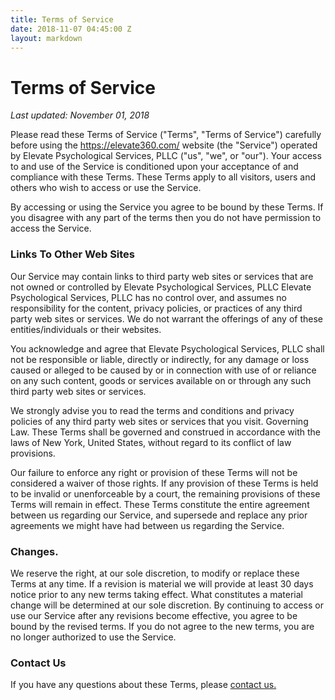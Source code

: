 ```yaml
---
title: Terms of Service
date: 2018-11-07 04:45:00 Z
layout: markdown
---
```


# Terms of Service

*Last updated: November 01, 2018*

Please read these Terms of Service ("Terms", "Terms of Service") carefully before using the https://elevate360.com/ website (the "Service") operated by Elevate Psychological Services, PLLC ("us", "we", or "our").
Your access to and use of the Service is conditioned upon your acceptance of and compliance with these Terms. These Terms apply to all visitors, users and others who wish to access or use the Service.

By accessing or using the Service you agree to be bound by these Terms. If you disagree with any part of the terms then you do not have permission to access the Service.

### Links To Other Web Sites
Our Service may contain links to third party web sites or services that are not owned or controlled by Elevate Psychological Services, PLLC
Elevate Psychological Services, PLLC has no control over, and assumes no responsibility for the content, privacy policies, or practices of any third party web sites or services. We do not warrant the offerings of any of these entities/individuals or their websites.

You acknowledge and agree that Elevate Psychological Services, PLLC shall not be responsible or liable, directly or indirectly, for any damage or loss caused or alleged to be caused by or in connection with use of or reliance on any such content, goods or services available on or through any such third party web sites or services.

We strongly advise you to read the terms and conditions and privacy policies of any third party web sites or services that you visit.
Governing Law. These Terms shall be governed and construed in accordance with the laws of New York, United States, without regard to its conflict of law provisions.

Our failure to enforce any right or provision of these Terms will not be considered a waiver of those rights. If any provision of these Terms is held to be invalid or unenforceable by a court, the remaining provisions of these Terms will remain in effect. These Terms constitute the entire agreement between us regarding our Service, and supersede and replace any prior agreements we might have had between us regarding the Service.

### Changes.

We reserve the right, at our sole discretion, to modify or replace these Terms at any time. If a revision is material we will provide at least 30 days notice prior to any new terms taking effect. What constitutes a material change will be determined at our sole discretion.
By continuing to access or use our Service after any revisions become effective, you agree to be bound by the revised terms. If you do not agree to the new terms, you are no longer authorized to use the Service.

### Contact Us
If you have any questions about these Terms, please <a href="/contact">contact us.</a>
